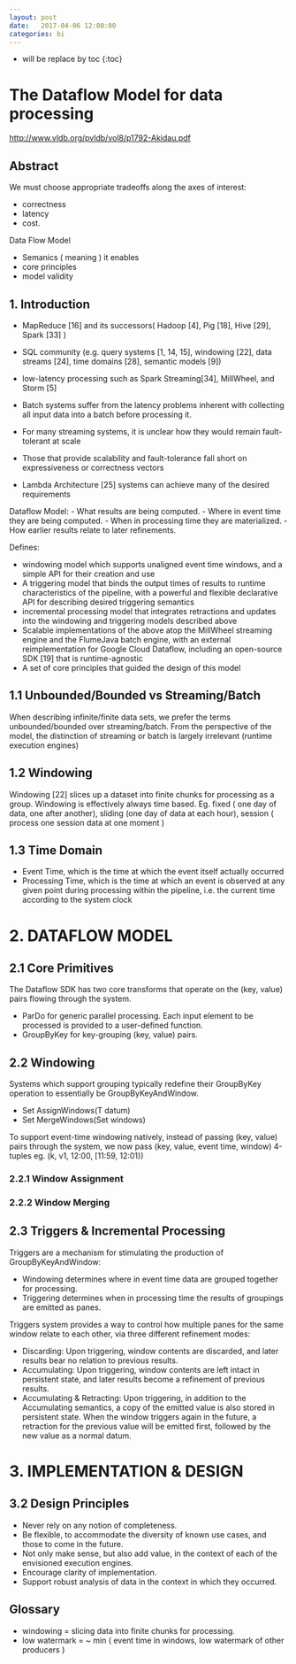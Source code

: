 ```yaml
---
layout: post
date:   2017-04-06 12:00:00
categories: bi
---
```

* will be replace by toc
{:toc}

# The Dataflow Model for data processing

http://www.vldb.org/pvldb/vol8/p1792-Akidau.pdf

## Abstract

We must choose appropriate tradeoffs along the axes of interest:
- correctness
- latency
- cost.

Data Flow Model 
- Semanics ( meaning ) it enables
- core principles
- model validity

## 1. Introduction

- MapReduce [16] and its successors(  Hadoop [4], Pig [18], Hive [29], Spark [33] )
- SQL community (e.g. query systems [1, 14, 15], windowing [22], data streams [24], time domains [28], semantic models [9])
- low-latency processing such as Spark Streaming[34], MillWheel, and Storm [5]

- Batch systems suffer from the latency problems inherent with collecting all input data into a batch before processing it.
- For many streaming systems, it is unclear how they would remain fault-tolerant at scale
- Those that provide scalability and fault-tolerance fall short on expressiveness or correctness vectors
- Lambda Architecture [25] systems can achieve many of the desired requirements

Dataflow Model:
	- What results are being computed.
	- Where in event time they are being computed.
	- When in processing time they are materialized.
	- How earlier results relate to later refinements.

Defines:
- windowing model which supports unaligned event time windows, and a simple API for their creation and use
- A triggering model that binds the output times of results to runtime characteristics of the pipeline, with a powerful and flexible declarative API for describing desired triggering semantics
- incremental processing model that integrates retractions and updates into the windowing and triggering models described above
- Scalable implementations of the above atop the MillWheel streaming engine and the FlumeJava batch engine, with an external reimplementation for Google Cloud Dataflow, including an open-source SDK [19] that is runtime-agnostic
- A set of core principles that guided the design of this model

## 1.1 Unbounded/Bounded vs Streaming/Batch
When describing infinite/finite data sets, we prefer the terms unbounded/bounded over streaming/batch.
From the perspective of the model, the distinction of streaming or batch is largely irrelevant (runtime execution engines)

## 1.2 Windowing
Windowing [22] slices up a dataset into finite chunks for processing as a group.
Windowing is effectively always time based.
Eg. fixed ( one day of data, one after another), sliding (one day of data at each hour), session ( process one session data at one moment )

## 1.3 Time Domain

- Event Time, which is the time at which the event itself actually occurred
- Processing Time, which is the time at which an event is observed at any given point during processing within the pipeline, i.e. the current time according to the system clock

# 2. DATAFLOW MODEL

## 2.1 Core Primitives
The Dataflow SDK has two core transforms that operate on the (key, value) pairs flowing through the system.
- ParDo for generic parallel processing. 
Each input element to be processed is provided to a user-defined function.
- GroupByKey for key-grouping (key, value) pairs.

## 2.2 Windowing

Systems which support grouping typically redefine their GroupByKey operation to essentially be GroupByKeyAndWindow.
- Set<Window> AssignWindows(T datum)
- Set<Window> MergeWindows(Set<Window> windows)

To support event-time windowing natively, instead of passing (key, value) pairs through the system, we now pass (key, value, event time, window) 4-tuples
eg. (k, v1, 12:00, [11:59, 12:01))

### 2.2.1 Window Assignment

### 2.2.2 Window Merging

## 2.3 Triggers & Incremental Processing

Triggers are a mechanism for stimulating the production of GroupByKeyAndWindow:
- Windowing determines where in event time data are grouped together for processing.
- Triggering determines when in processing time the results of groupings are emitted as panes.

Triggers system provides a way to control how multiple panes for the same window relate to each other, via three different refinement modes:
- Discarding: Upon triggering, window contents are discarded, and later results bear no relation to previous results.
- Accumulating: Upon triggering, window contents are left intact in persistent state, and later results become a refinement of previous results.
- Accumulating & Retracting: Upon triggering, in addition to the Accumulating semantics, a copy of the emitted value is also stored in persistent state. 
When the window triggers again in the future, a retraction for the previous value will be emitted first, followed by the new value as a normal datum.

# 3. IMPLEMENTATION & DESIGN

## 3.2 Design Principles

- Never rely on any notion of completeness.
- Be flexible, to accommodate the diversity of known use cases, and those to come in the future.
- Not only make sense, but also add value, in the context of each of the envisioned execution engines.
- Encourage clarity of implementation.
- Support robust analysis of data in the context in which they occurred.


## Glossary

- windowing = slicing data into finite chunks for processing. 
- low watermark = ~ min ( event time in windows, low watermark of other producers )